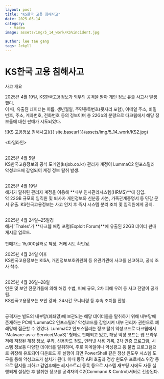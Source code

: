 ```yaml
---
layout: post
title: "KS한국 고용 침해사고"
date: 2025-05-14
category:
  - Video
image: assets/img/5_14_work/KS%incident.jpg

author: lee tae gang
tags: Jekyll
---
```


# **KS한국 고용 침해사고**

사고 개요  

2025년 4월 19일, KS한국고용정보가 외부의 공격을 받아 개인 정보 유출 사고사 발생했다.<br/>
이 때, 유출된 데이터는 이름, 생년월일, 주민등록번호(뒷자리 포함), 이메일 주소, 비밀번호, 주소, 계좌번호, 전화번호 등의 정보이며 총 22Gb의 분량으로 다크웹에서 해당 정보들에 대한 판매가 시도되었다.  <br/>

![KS 고용정보 침해사고]({{ site.baseurl }}/assets/img/5_14_work/KS2.jpg)

<타임라인>  <br/><br/> 

2025년 4월 5일  
KS한국고용정보의 공식 도메인(ksjob.co.kr) 관리자 계정이 LummaC2 인포스틸러 악성코드에 감염되어 계정 정보 탈취 발생.   <br/><br/>


2025년 4월 19일  
해커가 탈취된 관리자 계정을 이용해 **내부 인사관리시스템(HRMS)**에 침입.  
약 22GB 규모의 임직원 및 퇴사자 개인정보와 신분증 사본, 가족관계증명서 등 민감 문서 유출.
KS한국고용정보는 사고 인지 후 즉시 시스템 분리 조치 및 임직원에게 공지.  <br/><br/>

2025년 4월 24일~25일경  
해커 'Thales'가 **다크웹 해킹 포럼(Exploit Forum)**에 유출된 22GB 데이터 판매 게시글 업로드.  <br/><br/>
판매가는 15,000달러로 책정, 거래 시도 확인됨.  

2025년 4월 24일 이후  
KS한국고용정보는 KISA, 개인정보보호위원회 등 유관기관에 사고를 신고하고, 공식 조사 착수.  <br/><br/>

2025년 4월 26일~28일  
언론 및 보안 전문가들에 의해 해킹 수법, 피해 규모, 2차 피해 우려 등 사고 전말이 공개됨.  
KS한국고용정보는 보안 강화, 24시간 모니터링 등 후속 조치를 진행.  <br/><br/>

공격자는 별도의 내부망(폐쇄망)에 보관되는 해당 데이터들을 탈취하기 위해 내부망에 존재하는 PC에 ‘LummaC2 인포스틸러’ 악성코드를 감염시켜 내부 관리자 권한으로 폐쇄망에 접근할 수 있었다. LummaC2 인포스틸러는 정보 탈취 악성코드로 다크웹에서 'Malware-as-a-Service(MaaS)' 형태로 판매되고 있고, 해당 악성 코드는 웹 브라우저에 저장된 계정 정보, 쿠키, 신용카드 정도, 인터넷 사용 기록, 2차 인증 프로그램, 시스템 정보등 다양한 데이터를 탈취하며, 주로 이메일이나 악성광고 등 불법 프로그램으로 위장해 유포되어 다운로드 후 실행이 되면 PowerShell 같은 정상 윈도우 시스템 도구를 통해 악성코드가 설치가 된다. 이때 동적 API 호출과 정상 윈도우 프로세스 위장 등으로 탐지를 피하고 감염후에는 레지스트리 등록 등으로 시스템 재부팅 시에도 자동 실행되게 설정한 후 탈취한 정보를 공격자의 C2(Command & Control)서버로 전송된다.  